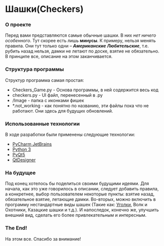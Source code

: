 # **Шашки(Checkers)**

### О проекте
Перед вами представляются самые обычные шашки. В них *нет ничего особенного*. Тут скорее есть лишь **минусы**. К примеру, нельзя менять правила. Они тут только одни – ***Американские Любительские***, т.е. рубить назад нельзя, дамки не летают по доске, взятие не обязательно. В принципе все, описание на этом заканчивается.

### Структура программы
Структур программа самая простая:
- Checkers_Game.py - Основа программы, в ней содержится весь код
- checkers.py - UI файл, перенесенный в .py
- /Image - папка с иконками фишек
- \*.not_working - как понятно по названию, эти файлы пока что не работают. Они здесь для будущих обновлений.

### Использованные технологии
В ходе разработки были применены следующие технологии:
- [PyCharm JetBrains](https://www.jetbrains.com/ru-ru/pycharm/)
- [Python 3](https://www.python.org/)
- [PyQt5](https://www.riverbankcomputing.com/static/Docs/PyQt5/)
- [QtDesigner](https://doc.qt.io/qt-5/qtdesigner-manual.html)

### На будущее
Под конец хотелось бы поделиться своими будущими идеями. Для начала, как это уже говорилось в описании, следует добавить правила, а конкретнее, выбор пользователем некоторые пункты: взятие назад, обязательное взятие, летающие дамки. Во-вторых, можно включить в программу нестандартные виды шашек (Такие как: [Уголки](https://ru.wikipedia.org/wiki/%D0%A3%D0%B3%D0%BE%D0%BB%D0%BA%D0%B8_(%D0%B8%D0%B3%D1%80%D0%B0)), Волк и Охотники, Казацкие шашки и т.д.). И напоследок, конечно же, улучшить внешний вид, сделать его более привлекательным и интересным.

### The End!
На этом все. Спасибо за внимание!
